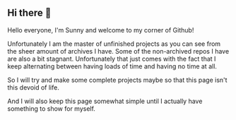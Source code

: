 ## Hi there 👋

Hello everyone, I'm Sunny and welcome to my corner of Github!

Unfortunately I am the master of unfinished projects as you can see from the sheer amount of archives I have.
Some of the non-archived repos I have are also a bit stagnant. Unfortunately that just comes with the fact that
I keep alternating between having loads of time and having no time at all.

So I will try and make some complete projects maybe so that this page isn't this devoid of life.

And I will also keep this page somewhat simple until I actually have something to show for myself.

<!--
**ItsSunnyMonster/ItsSunnyMonster** is a ✨ _special_ ✨ repository because its `README.md` (this file) appears on your GitHub profile.

Here are some ideas to get you started:

- 🔭 I’m currently working on ...
- 🌱 I’m currently learning ...
- 👯 I’m looking to collaborate on ...
- 🤔 I’m looking for help with ...
- 💬 Ask me about ...
- 📫 How to reach me: ...
- 😄 Pronouns: ...
- ⚡ Fun fact: ...
-->
